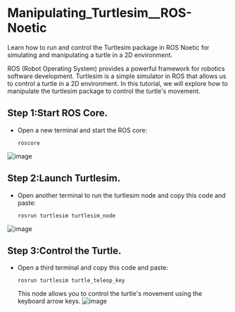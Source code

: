 # Manipulating_Turtlesim__ROS-Noetic
Learn how to run and control the Turtlesim package in ROS Noetic for simulating and manipulating a turtle in a 2D environment.

ROS (Robot Operating System) provides a powerful framework for robotics software development. Turtlesim is a simple simulator in ROS that allows us to control a turtle in a 2D environment. In this tutorial, we will explore how to manipulate the turtlesim package to control the turtle's movement.

## Step 1:Start ROS Core.
- Open a new terminal and start the ROS core:
     ```
     roscore
     ```
![image](https://github.com/VAsmaaShaker/Manipulating_Turtlesim__ROS-Noetic/assets/174564364/4a73e684-7a09-4a37-a527-8fa09806e93a)

## Step 2:Launch Turtlesim.
- Open another terminal to run the turtlesim node and copy this code and paste:
     ```
     rosrun turtlesim turtlesim_node
     ```
![image](https://github.com/VAsmaaShaker/Manipulating_Turtlesim__ROS-Noetic/assets/174564364/5b59d764-b61b-4317-b85c-875be51a8f22)

## Step 3:Control the Turtle.
   - Open a third terminal and copy this code and paste:
     ```
     rosrun turtlesim turtle_teleop_key
     ```
     This node allows you to control the turtle's movement using the keyboard arrow keys.
![image](https://github.com/VAsmaaShaker/Manipulating_Turtlesim__ROS-Noetic/assets/174564364/f21fc51c-bec5-4eab-b8bd-aa17ff139c44)
